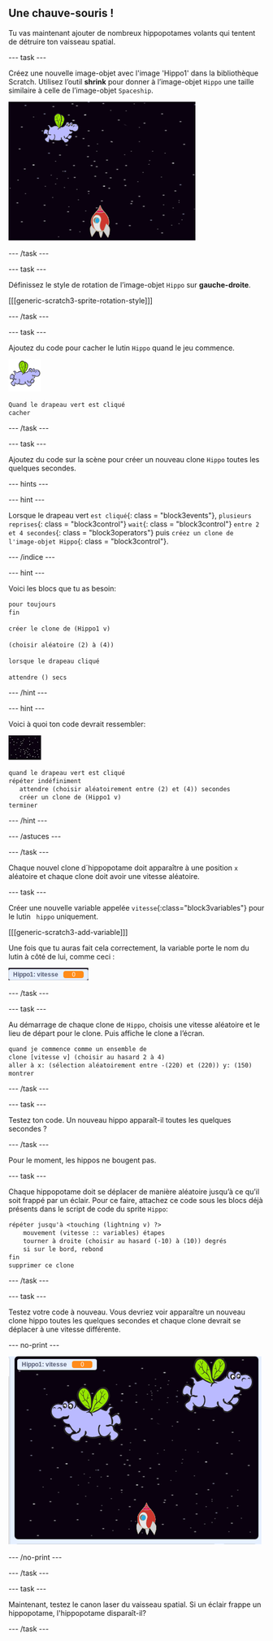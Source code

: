 ## Une chauve-souris !

Tu vas maintenant ajouter de nombreux hippopotames volants qui tentent de détruire ton vaisseau spatial.

\--- task \---

Créez une nouvelle image-objet avec l'image 'Hippo1' dans la bibliothèque Scratch. Utilisez l’outil **shrink** pour donner à l’image-objet `Hippo` une taille similaire à celle de l’image-objet `Spaceship`.

![capture d'écran](images/invaders-hippo.png)

\--- /task \---

\--- task \---

Définissez le style de rotation de l’image-objet `Hippo` sur **gauche-droite**.

[[[generic-scratch3-sprite-rotation-style]]]

\--- /task \---

\--- task \---

Ajoutez du code pour cacher le lutin `Hippo` quand le jeu commence.

![hippo sprite](images/hippo-sprite.png)

```blocks3
Quand le drapeau vert est cliqué
cacher

```

\--- /task \---

\--- task \---

Ajoutez du code sur la scène pour créer un nouveau clone `Hippo` toutes les quelques secondes.

\--- hints \---

\--- hint \---

Lorsque le drapeau vert `est cliqué`{: class = "block3events"}, `plusieurs reprises`{: class = "block3control"} `wait`{: class = "block3control"} `entre 2 et 4 secondes`{: class = "block3operators"} puis `créez un clone de l'image-objet Hippo`{: class = "block3control"}.

\--- /indice \---

\--- hint \---

Voici les blocs que tu as besoin:

```blocks3
pour toujours
fin

créer le clone de (Hippo1 v)

(choisir aléatoire (2) à (4))

lorsque le drapeau cliqué

attendre () secs
```

\--- /hint \---

\--- hint \---

Voici à quoi ton code devrait ressembler:

![lutin de scène](images/stage-sprite.png)

```blocks3
quand le drapeau vert est cliqué
répéter indéfiniment
   attendre (choisir aléatoirement entre (2) et (4)) secondes
   créer un clone de (Hippo1 v)
terminer
```

\--- /hint \---

\--- /astuces \---

\--- /task \---

Chaque nouvel clone d´hippopotame doit apparaître à une position `x` aléatoire et chaque clone doit avoir une vitesse aléatoire.

\--- task \---

Créer une nouvelle variable appelée ` vitesse `{:class="block3variables"} pour le lutin ` hippo` uniquement.

[[[generic-scratch3-add-variable]]]

Une fois que tu auras fait cela correctement, la variable porte le nom du lutin à côté de lui, comme ceci :

![capture d'écran](images/invaders-var-test.png)

\--- /task \---

\--- task \---

Au démarrage de chaque clone de `Hippo`, choisis une vitesse aléatoire et le lieu de départ pour le clone. Puis affiche le clone a l’écran.

```blocks3
quand je commence comme un ensemble de
clone [vitesse v] (choisir au hasard 2 à 4)
aller à x: (sélection aléatoirement entre -(220) et (220)) y: (150)
montrer
```

\--- /task \---

\--- task \---

Testez ton code. Un nouveau hippo apparaît-il toutes les quelques secondes ?

\--- /task \---

Pour le moment, les hippos ne bougent pas.

\--- task \---

Chaque hippopotame doit se déplacer de manière aléatoire jusqu’à ce qu’il soit frappé par un éclair. Pour ce faire, attachez ce code sous les blocs déjà présents dans le script de code du sprite `Hippo`:

```blocks3
répéter jusqu'à <touching (lightning v) ?>
    mouvement (vitesse :: variables) étapes
    tourner à droite (choisir au hasard (-10) à (10)) degrés
    si sur le bord, rebond
fin
supprimer ce clone
```

\--- /task \---

\--- task \---

Testez votre code à nouveau. Vous devriez voir apparaître un nouveau clone hippo toutes les quelques secondes et chaque clone devrait se déplacer à une vitesse différente.

\--- no-print \---

![capture d'écran](images/hippo-clones.gif)

\--- /no-print \---

\--- /task \---

\--- task \---

Maintenant, testez le canon laser du vaisseau spatial. Si un éclair frappe un hippopotame, l'hippopotame disparaît-il?

\--- /task \---